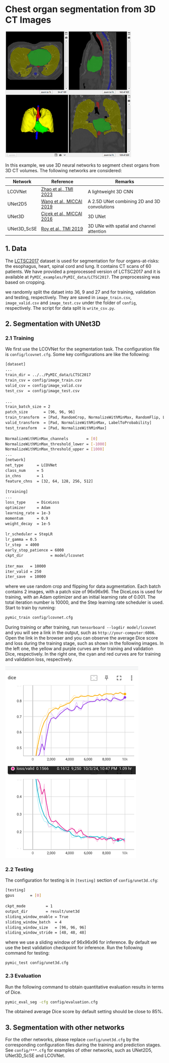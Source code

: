 # Chest organ segmentation from 3D CT Images
<img src="./picture/seg_example.png" width="400" height="400"/> 

In this example, we use 3D neural networks to segment chest organs from 3D CT volumes. 
The following networks are considered:

|Network  |Reference | Remarks|
|---|---| ---|
|LCOVNet| [Zhao et al., TMI 2023][lcovnet_paper]| A lightweight 3D CNN|
|UNet2D5 | [Wang et al., MICCAI 2019][unet2d5_paper]|  A 2.5D UNet combining 2D and 3D convolutions|
|UNet3D |[Çiçek et al., MICCAI 2016][unet3d_paper]| 3D UNet|
|UNet3D_ScSE |[Roy et al., TMI 2019][scse_paper]| 3D UNe with spatial and channel attention |


[unet2d5_paper]:https://link.springer.com/chapter/10.1007/978-3-030-32245-8_30
[unet3d_paper]:https://link.springer.com/chapter/10.1007/978-3-319-46723-8_49
[scse_paper]:https://ieeexplore.ieee.org/document/8447284
[lcovnet_paper]:https://ieeexplore.ieee.org/document/10083150/


## 1. Data 
The [LCTSC2017][lctsc_link] dataset is used for segmentation for four organs-at-risks: the esophagus, heart, spinal cord and lung. It contains CT scans of 60 patients. We have provided a preprocessed version of LCTSC2017 and it is available at 
`PyMIC_examples/PyMIC_data/LCTSC2017`. The preprocessing was based on cropping. 

[lctsc_link]:https://wiki.cancerimagingarchive.net/pages/viewpage.action?pageId=24284539

we randomly split the dataet into  36, 9 and 27 and  for training, validation and testing, respectively. They are saved in `image_train.csv`, `image_valid.csv` and `image_test.csv` under the folder of `config`, respectively. The script for data split is `write_csv.py`.


## 2. Segmentation with UNet3D
### 2.1 Training
We first use the LCOVNet for the segmentation task. The configuration file is `config/lcovnet.cfg`. Some key configurations are like the following:

```bash
[dataset]
...
train_dir = ../../PyMIC_data/LCTSC2017
train_csv = config/image_train.csv
valid_csv = config/image_valid.csv
test_csv  = config/image_test.csv

...
train_batch_size = 2
patch_size       = [96, 96, 96]
train_transform  = [Pad, RandomCrop, NormalizeWithMinMax, RandomFlip, LabelToProbability]
valid_transform  = [Pad, NormalizeWithMinMax, LabelToProbability]
test_transform   = [Pad, NormalizeWithMinMax]

NormalizeWithMinMax_channels        = [0]
NormalizeWithMinMax_threshold_lower = [-1000]
NormalizeWithMinMax_threshold_upper = [1000]
...
[network]
net_type      = LCOVNet
class_num     = 5
in_chns       = 1
feature_chns  = [32, 64, 128, 256, 512]

[training]
...
loss_type     = DiceLoss
optimizer     = Adam
learning_rate = 1e-3
momentum      = 0.9
weight_decay  = 1e-5

lr_scheduler = StepLR
lr_gamma = 0.5
lr_step  = 4000
early_stop_patience = 6000
ckpt_dir            = model/lcovnet

iter_max   = 10000
iter_valid = 250
iter_save  = 10000
```

where we use random crop and flipping for data augmentation. Each batch contains 2 images, with a patch size of 96x96x96. The DiceLoss is used for training, with an Adam optimizer and an initial learning rate of 0.001. The total iteration number is 10000, and the Step learning rate scheduler is used.  Start to train by running:
 
```bash
pymic_train config/lcovnet.cfg
```

During training or after training, run `tensorboard --logdir model/lcovnet` and you will see a link in the output, such as `http://your-computer:6006`. Open the link in the browser and you can observe the average Dice score and loss during the training stage, such as shown in the following images. In the left one, the yellow and purple curves are for training and validation Dice,  respectively.  In the right one, the cyan and red curves are for training and validation loss,  respectively. 

![avg_dice](./picture/avg_dice.png)
![avg_loss](./picture/avg_loss.png)

### 2.2 Testing
The configuration for testing is in `[testing]` section of `config/unet3d.cfg`:

```bash
[testing]
gpus       = [0]

ckpt_mode         = 1
output_dir        = result/unet3d
sliding_window_enable = True
sliding_window_batch  = 4
sliding_window_size   = [96, 96, 96]
sliding_window_stride = [48, 48, 48]
```

where we use a sliding window of 96x96x96 for inference. By default we use the best validation checkpoint for inference. Run the following command for testing:

```bash
pymic_test config/unet3d.cfg
```

### 2.3 Evaluation
Run the following command to obtain quantitative evaluation results in terms of Dice. 

```bash
pymic_eval_seg -cfg config/evaluation.cfg
```

The obtained average Dice score by default setting should be close to 85%.

## 3. Segmentation with other networks

For the other networks, please replace `config/unet3d.cfg` by the corresponding configuration files during the training and prediction stages. See `config/***.cfg` for examples of other networks, such as UNet2D5, UNet3D_ScSE and LCOVNet.
